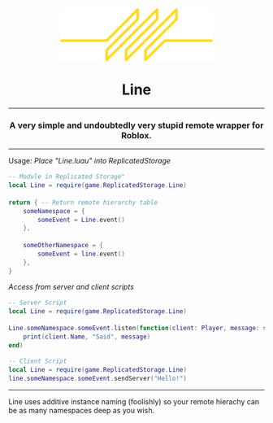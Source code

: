 <div align="center">
	<img align="center" src="./media/lineLogo.png" width=300>

# Line
---
### A very simple and undoubtedly very stupid remote wrapper for Roblox.
---
</div>

Usage:
*Place "Line.luau" into ReplicatedStorage*
```lua
-- Module in Replicated Storage"
local Line = require(game.ReplicatedStorage.Line)

return { -- Return remote hierarchy table
	someNamespace = {
		someEvent = Line.event()
	},

	someOtherNamespace = {
		someEvent = line.event()
	},
}
```

*Access from server and client scripts*
```lua
-- Server Script
local Line = require(game.ReplicatedStorage.Line)

Line.someNamespace.someEvent.listen(function(client: Player, message: string)
	print(client.Name, "Said", message)
end)
```
```lua
-- Client Script
local Line = require(game.ReplicatedStorage.Line)
line.someNamespace.someEvent.sendServer("Hello!")
```
---

Line uses additive instance naming (foolishly) so your remote hierachy can be as many namespaces deep as you wish.
